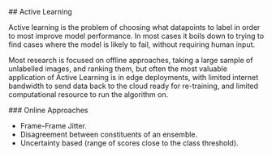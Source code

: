 ## Active Learning 

Active learning is the problem of choosing what datapoints to label in order to most improve model performance. In most cases it boils down to trying to 
find cases where the model is likely to fail, without requiring human input. 

Most research is focused on offline approaches, taking a large sample of unlabelled images, and ranking them, but often the most valuable 
application of Active Learning is in edge deployments, with limited internet bandwidth to send data back to the cloud ready for re-training,
and limited computational resource to run the algorithm on. 

### Online Approaches

* Frame-Frame Jitter.
* Disagreement between constituents of an ensemble.
* Uncertainty based (range of scores close to the class threshold).


